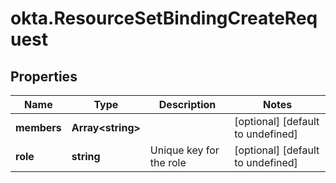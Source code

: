 # okta.ResourceSetBindingCreateRequest

## Properties

Name | Type | Description | Notes
------------ | ------------- | ------------- | -------------
**members** | **Array&lt;string&gt;** |  | [optional] [default to undefined]
**role** | **string** | Unique key for the role | [optional] [default to undefined]

